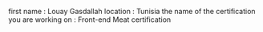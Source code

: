  first name : Louay Gasdallah
  location : Tunisia 
the name of the certification you are working on : Front-end  Meat certification